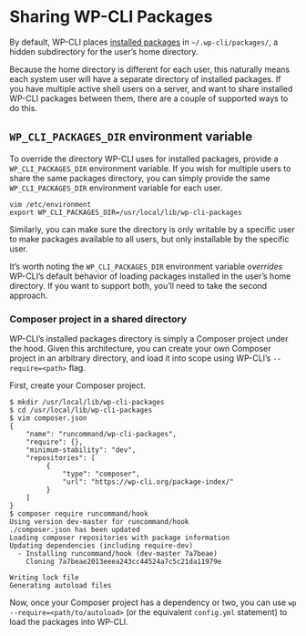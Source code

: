 # Sharing WP-CLI Packages

By default, WP-CLI places [installed packages](https://developer.wordpress.org/cli/commands/package/) in `~/.wp-cli/packages/`, a hidden subdirectory for the user’s home directory.

Because the home directory is different for each user, this naturally means each system user will have a separate directory of installed packages. If you have multiple active shell users on a server, and want to share installed WP-CLI packages between them, there are a couple of supported ways to do this.

## `WP_CLI_PACKAGES_DIR` environment variable

To override the directory WP-CLI uses for installed packages, provide a `WP_CLI_PACKAGES_DIR` environment variable. If you wish for multiple users to share the same packages directory, you can simply provide the same `WP_CLI_PACKAGES_DIR` environment variable for each user.

    vim /etc/environment
    export WP_CLI_PACKAGES_DIR=/usr/local/lib/wp-cli-packages

Similarly, you can make sure the directory is only writable by a specific user to make packages available to all users, but only installable by the specific user.

It’s worth noting the `WP_CLI_PACKAGES_DIR` environment variable *overrides* WP-CLI’s default behavior of loading packages installed in the user’s home directory. If you want to support both, you’ll need to take the second approach.

### Composer project in a shared directory

WP-CLI’s installed packages directory is simply a Composer project under the hood. Given this architecture, you can create your own Composer project in an arbitrary directory, and load it into scope using WP-CLI’s `--require=<path>` flag.

First, create your Composer project.

    $ mkdir /usr/local/lib/wp-cli-packages
    $ cd /usr/local/lib/wp-cli-packages
    $ vim composer.json
    {
        "name": "runcommand/wp-cli-packages",
        "require": {},
        "minimum-stability": "dev",
        "repositories": [
             {
                 "type": "composer",
                 "url": "https://wp-cli.org/package-index/"
             }
        ]
    }
    $ composer require runcommand/hook
    Using version dev-master for runcommand/hook
    ./composer.json has been updated
    Loading composer repositories with package information
    Updating dependencies (including require-dev)
      - Installing runcommand/hook (dev-master 7a7beae)
        Cloning 7a7beae2013eeea243cc44524a7c5c21da11979e

    Writing lock file
    Generating autoload files

Now, once your Composer project has a dependency or two, you can use `wp --require=<path/to/autoload>` (or the equivalent `config.yml` statement) to load the packages into WP-CLI.
